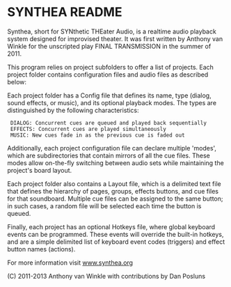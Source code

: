 SYNTHEA README
==============

Synthea, short for SYNthetic THEater Audio, is a realtime audio playback system designed for improvised theater. It was first written by Anthony van Winkle for the unscripted play FINAL TRANSMISSION in the summer of 2011.

This program relies on project subfolders to offer a list of projects. Each project folder contains configuration files and audio files as described below:

Each project folder has a Config file that defines its name, type (dialog, sound effects, or music), and its optional playback modes. The types are distinguished by the following characteristics:

     DIALOG: Concurrent cues are queued and played back sequentially
     EFFECTS: Concurrent cues are played simultaneously
     MUSIC: New cues fade in as the previous cue is faded out

Additionally, each project configuration file can declare multiple 'modes', which are subdirectories that contain mirrors of all the cue files. These modes allow on-the-fly switching between audio sets while maintaining the project's board layout.

Each project folder also contains a Layout file, which is a delimited text file that defines the hierarchy of pages, groups, effects buttons, and cue files for that soundboard. Multiple cue files can be assigned to the same button; in such cases, a random file will be selected each time the button is queued.

Finally, each project has an optional Hotkeys file, where global keyboard events can be programmed. These events will override the built-in hotkeys, and are a simple delimited list of keyboard event codes (triggers) and effect button names (actions).


For more information visit www.synthea.org

(C) 2011-2013 Anthony van Winkle with contributions by Dan Posluns
